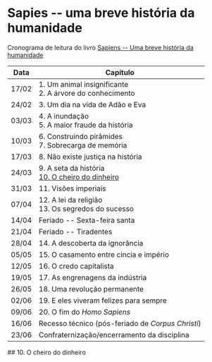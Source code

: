 
# Sapies -- uma breve história da humanidade
Cronograma de leitura do livro [Sapiens -- Uma breve história da humanidade](http://www.livrariacultura.com.br/p/livros/historia/historia-mundial/sapiens-uma-breve-historia-da-humanidade-42865102)

| Data | Capítulo |
| --- | --- |
| 17/02 | 1. Um animal insignificante </br> 2. A árvore do conhecimento | 
| 24/02 | 3. Um dia na vida de Adão e Eva |
| 03/03 | 4. A inundação </br> 5. A maior fraude da história |
| 10/03 | 6. Construindo pirâmides </br> 7. Sobrecarga de memória |
| 17/03 | 8. Não existe justiça na história |
| 24/03 | 9. A seta da história </br> [10. O cheiro do dinheiro](#cheiro-do-dinheiro) |
| 31/03 | 11. Visões imperiais |
| 07/04 | 12. A lei da religião </br> 13. Os segredos do sucesso |
| 14/04 | Feriado -- Sexta-feira santa |
| 21/04 | Feriado -- Tiradentes |
| 28/04 | 14. A descoberta da ignorância |
| 05/05 | 15. O casamento entre cincia e império |
| 12/05 | 16. O credo capitalista |
| 19/05 | 17. As engrenagens da indústria |
| 26/05 | 18. Uma revolução permanente |
| 02/06 | 19. E eles viveram felizes para sempre |
| 09/06 | 20. O fim do *Homo Sapiens* |
| 16/06 | Recesso técnico (pós-feriado de *Corpus Christi*) |
| 23/06 | Confraternização/encerramento da disciplina |


<a name="cheiro-do-dinheiro">
## 10. O cheiro do dinheiro
